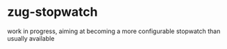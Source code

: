 # zug-stopwatch
work in progress, aiming at becoming a more configurable stopwatch than usually available
